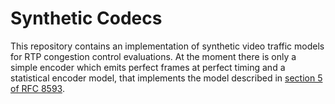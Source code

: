 # Synthetic Codecs

This repository contains an implementation of synthetic video traffic models for RTP congestion control evaluations.
At the moment there is only a simple encoder which emits perfect frames at perfect timing and a statistical encoder model, that implements the model described in [section 5 of RFC 8593](https://www.rfc-editor.org/rfc/rfc8593.html#section-5).
